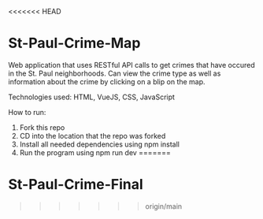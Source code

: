 <<<<<<< HEAD
# St-Paul-Crime-Map
Web application that uses RESTful API calls to get crimes that have occured in the St. Paul neighborhoods. Can view the crime type as well as information about the crime by clicking on a blip on the map.

Technologies used:
HTML, VueJS, CSS, JavaScript

How to run:
1. Fork this repo
2. CD into the location that the repo was forked
3. Install all needed dependencies using npm install
4. Run the program using npm run dev
=======
# St-Paul-Crime-Final
>>>>>>> origin/main
